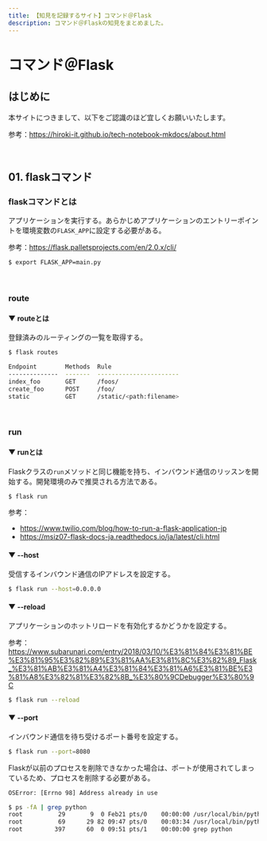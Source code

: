 ```yaml
---
title: 【知見を記録するサイト】コマンド＠Flask
description: コマンド＠Flaskの知見をまとめました。
---
```


# コマンド＠Flask

## はじめに

本サイトにつきまして、以下をご認識のほど宜しくお願いいたします。

参考：https://hiroki-it.github.io/tech-notebook-mkdocs/about.html

<br>

## 01. flaskコマンド

### flaskコマンドとは

アプリケーションを実行する。あらかじめアプリケーションのエントリーポイントを環境変数の```FLASK_APP```に設定する必要がある。

参考：https://flask.palletsprojects.com/en/2.0.x/cli/

```bash
$ export FLASK_APP=main.py
```

<br>

### route

#### ▼ routeとは

登録済みのルーティングの一覧を取得する。

```bash
$ flask routes

Endpoint        Methods  Rule
--------------  -------  -----------------------
index_foo       GET      /foos/
create_foo      POST     /foo/
static          GET      /static/<path:filename>
```

<br>

### run

#### ▼ runとは

Flaskクラスの```run```メソッドと同じ機能を持ち、インバウンド通信のリッスンを開始する。開発環境のみで推奨される方法である。

```bash
$ flask run
```

参考：

- https://www.twilio.com/blog/how-to-run-a-flask-application-jp
- https://msiz07-flask-docs-ja.readthedocs.io/ja/latest/cli.html

#### ▼ --host

受信するインバウンド通信のIPアドレスを設定する。

```bash
$ flask run --host=0.0.0.0
```

#### ▼ --reload

アプリケーションのホットリロードを有効化するかどうかを設定する。

参考：https://www.subarunari.com/entry/2018/03/10/%E3%81%84%E3%81%BE%E3%81%95%E3%82%89%E3%81%AA%E3%81%8C%E3%82%89_Flask_%E3%81%AB%E3%81%A4%E3%81%84%E3%81%A6%E3%81%BE%E3%81%A8%E3%82%81%E3%82%8B_%E3%80%9CDebugger%E3%80%9C

```bash
$ flask run --reload
```

#### ▼ --port

インバウンド通信を待ち受けるポート番号を設定する。

```bash
$ flask run --port=8080
```

Flaskが以前のプロセスを削除できなかった場合は、ポートが使用されてしまっているため、プロセスを削除する必要がある。

```bash
OSError: [Errno 98] Address already in use
```

```bash
$ ps -fA | grep python
root          29       9  0 Feb21 pts/0    00:00:00 /usr/local/bin/python /usr/local/bin/flask run --reload
root          69      29 82 09:47 pts/0    00:03:34 /usr/local/bin/python /usr/local/bin/flask run --reload
root         397      60  0 09:51 pts/1    00:00:00 grep python
```

